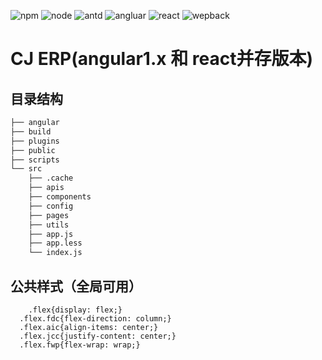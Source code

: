
![npm](https://img.shields.io/badge/npm-v6.9.0-green)
![node](https://img.shields.io/badge/node-v10.16.3-red)
![antd](https://img.shields.io/badge/antd-^4.0.1-orange)
![angluar](https://img.shields.io/badge/angluar-v1.x-gray)
![react](https://img.shields.io/badge/react-^16.13.0-blue)
![wepback](https://img.shields.io/badge/webpack-^4.42.0-green)

# CJ ERP(angular1.x 和 react并存版本)

## 目录结构
```xml
├── angular
├── build
├── plugins
├── public
├── scripts
└── src
    ├── .cache
    ├── apis
	├── components
	├── config
	├── pages
	├── utils
    ├── app.js
	├── app.less
	└── index.js
```

## 公共样式（全局可用）
```less
	.flex{display: flex;}
  .flex.fdc{flex-direction: column;}
  .flex.aic{align-items: center;}
  .flex.jcc{justify-content: center;}
  .flex.fwp{flex-wrap: wrap;}
```